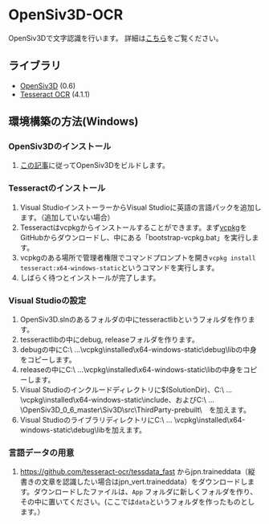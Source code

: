 # OpenSiv3D-OCR
OpenSiv3Dで文字認識を行います。
詳細は[こちら](https://qiita.com/polyester-CTRL/items/82f6fb2c1319c772814f)をご覧ください。
## ライブラリ
- [OpenSiv3D](https://github.com/Siv3D/OpenSiv3D) (0.6)
- [Tesseract OCR](https://github.com/tesseract-ocr/tesseract) (4.1.1)

## 環境構築の方法(Windows)

### OpenSiv3Dのインストール
1. [この記事](https://zenn.dev/reputeless/articles/article-build-siv3d)に従ってOpenSiv3Dをビルドします。

### Tesseractのインストール
1. Visual StudioインストーラーからVisual Studioに英語の言語パックを追加します。（追加していない場合）
1. Tesseractはvcpkgからインストールすることができます。まず[vcpkg](https://github.com/microsoft/vcpkg)をGitHubからダウンロードし、中にある「bootstrap-vcpkg.bat」を実行します。
2. vcpkgのある場所で管理者権限でコマンドプロンプトを開き`vcpkg install tesseract:x64-windows-static`というコマンドを実行します。
3. しばらく待つとインストールが完了します。

### Visual Studioの設定
1. OpenSiv3D.slnのあるフォルダの中にtesseractlibというフォルダを作ります。
2. tesseractlibの中にdebug, releaseフォルダを作ります。
3. debugの中にC:\ ...\vcpkg\installed\x64-windows-static\debug\libの中身をコピーします。
4. releaseの中にC:\ ...\vcpkg\installed\x64-windows-static\libの中身をコピーします。
5. Visual Studioのインクルードディレクトリに$(SolutionDir)、C:\ ... \vcpkg\installed\x64-windows-static\include、およびC:\ ... \OpenSiv3D_0_6_master\Siv3D\src\ThirdParty-prebuilt\　を加えます。
6. Visual StudioのライブラリディレクトリにC:\ ... \vcpkg\installed\x64-windows-static\debug\libを加えます。

### 言語データの用意
1. https://github.com/tesseract-ocr/tessdata_fast からjpn.traineddata（縦書きの文章を認識したい場合はjpn_vert.traineddata）をダウンロードします。ダウンロードしたファイルは、`App` フォルダに新しくフォルダを作り、その中に置いてください。(ここでは`data`というフォルダを作ったものとします。）
